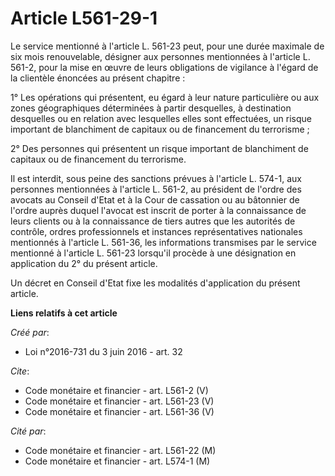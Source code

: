 # Article L561-29-1

Le service mentionné à l'article L. 561-23 peut, pour une durée maximale de six mois renouvelable, désigner aux personnes
mentionnées à l'article L. 561-2, pour la mise en œuvre de leurs obligations de vigilance à l'égard de la clientèle énoncées
au présent chapitre : 

1° Les opérations qui présentent, eu égard à leur nature particulière ou aux zones géographiques déterminées à partir
desquelles, à destination desquelles ou en relation avec lesquelles elles sont effectuées, un risque important de blanchiment
de capitaux ou de financement du terrorisme ; 

2° Des personnes qui présentent un risque important de blanchiment de capitaux ou de financement du terrorisme. 

Il est interdit, sous peine des sanctions prévues à l'article L. 574-1, aux personnes mentionnées à l'article L. 561-2, au
président de l'ordre des avocats au Conseil d'Etat et à la Cour de cassation ou au bâtonnier de l'ordre auprès duquel
l'avocat est inscrit de porter à la connaissance de leurs clients ou à la connaissance de tiers autres que les autorités de
contrôle, ordres professionnels et instances représentatives nationales mentionnés à l'article L. 561-36, les informations
transmises par le service mentionné à l'article L. 561-23 lorsqu'il procède à une désignation en application du 2° du présent
article. 

Un décret en Conseil d'Etat fixe les modalités d'application du présent article.

**Liens relatifs à cet article**

_Créé par_:

  - Loi n°2016-731 du 3 juin 2016 - art. 32

_Cite_:

  - Code monétaire et financier - art. L561-2 (V)
  - Code monétaire et financier - art. L561-23 (V)
  - Code monétaire et financier - art. L561-36 (V)

_Cité par_:

  - Code monétaire et financier - art. L561-22 (M)
  - Code monétaire et financier - art. L574-1 (M)
